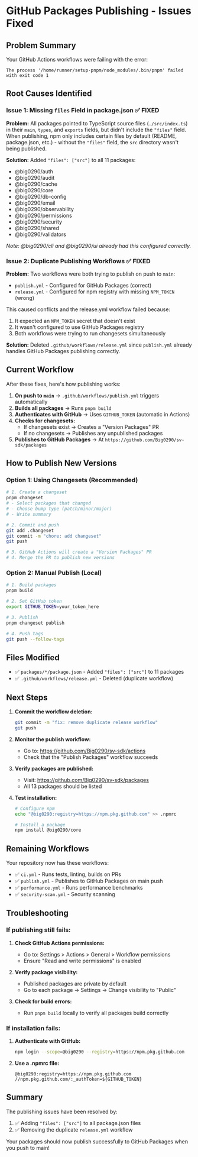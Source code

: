# GitHub Packages Publishing - Issues Fixed

## Problem Summary

Your GitHub Actions workflows were failing with the error:

```
The process '/home/runner/setup-pnpm/node_modules/.bin/pnpm' failed with exit code 1
```

## Root Causes Identified

### Issue 1: Missing `files` Field in package.json ✅ FIXED

**Problem:** All packages pointed to TypeScript source files (`./src/index.ts`) in their `main`, `types`, and `exports` fields, but didn't include the `"files"` field. When publishing, npm only includes certain files by default (README, package.json, etc.) - without the `"files"` field, the `src` directory wasn't being published.

**Solution:** Added `"files": ["src"]` to all 11 packages:

- @big0290/auth
- @big0290/audit
- @big0290/cache
- @big0290/core
- @big0290/db-config
- @big0290/email
- @big0290/observability
- @big0290/permissions
- @big0290/security
- @big0290/shared
- @big0290/validators

_Note: @big0290/cli and @big0290/ui already had this configured correctly._

### Issue 2: Duplicate Publishing Workflows ✅ FIXED

**Problem:** Two workflows were both trying to publish on push to `main`:

- `publish.yml` - Configured for GitHub Packages (correct)
- `release.yml` - Configured for npm registry with missing `NPM_TOKEN` (wrong)

This caused conflicts and the release.yml workflow failed because:

1. It expected an `NPM_TOKEN` secret that doesn't exist
2. It wasn't configured to use GitHub Packages registry
3. Both workflows were trying to run changesets simultaneously

**Solution:** Deleted `.github/workflows/release.yml` since `publish.yml` already handles GitHub Packages publishing correctly.

## Current Workflow

After these fixes, here's how publishing works:

1. **On push to `main`** → `.github/workflows/publish.yml` triggers automatically
2. **Builds all packages** → Runs `pnpm build`
3. **Authenticates with GitHub** → Uses `GITHUB_TOKEN` (automatic in Actions)
4. **Checks for changesets:**
   - If changesets exist → Creates a "Version Packages" PR
   - If no changesets → Publishes any unpublished packages
5. **Publishes to GitHub Packages** → At `https://github.com/Big0290/sv-sdk/packages`

## How to Publish New Versions

### Option 1: Using Changesets (Recommended)

```bash
# 1. Create a changeset
pnpm changeset
# - Select packages that changed
# - Choose bump type (patch/minor/major)
# - Write summary

# 2. Commit and push
git add .changeset
git commit -m "chore: add changeset"
git push

# 3. GitHub Actions will create a "Version Packages" PR
# 4. Merge the PR to publish new versions
```

### Option 2: Manual Publish (Local)

```bash
# 1. Build packages
pnpm build

# 2. Set GitHub token
export GITHUB_TOKEN=your_token_here

# 3. Publish
pnpm changeset publish

# 4. Push tags
git push --follow-tags
```

## Files Modified

- ✅ `packages/*/package.json` - Added `"files": ["src"]` to 11 packages
- ✅ `.github/workflows/release.yml` - Deleted (duplicate workflow)

## Next Steps

1. **Commit the workflow deletion:**

   ```bash
   git commit -m "fix: remove duplicate release workflow"
   git push
   ```

2. **Monitor the publish workflow:**
   - Go to: https://github.com/Big0290/sv-sdk/actions
   - Check that the "Publish Packages" workflow succeeds

3. **Verify packages are published:**
   - Visit: https://github.com/Big0290/sv-sdk/packages
   - All 13 packages should be listed

4. **Test installation:**

   ```bash
   # Configure npm
   echo "@big0290:registry=https://npm.pkg.github.com" >> .npmrc

   # Install a package
   npm install @big0290/core
   ```

## Remaining Workflows

Your repository now has these workflows:

- ✅ `ci.yml` - Runs tests, linting, builds on PRs
- ✅ `publish.yml` - Publishes to GitHub Packages on main push
- ✅ `performance.yml` - Runs performance benchmarks
- ✅ `security-scan.yml` - Security scanning

## Troubleshooting

### If publishing still fails:

1. **Check GitHub Actions permissions:**
   - Go to: Settings > Actions > General > Workflow permissions
   - Ensure "Read and write permissions" is enabled

2. **Verify package visibility:**
   - Published packages are private by default
   - Go to each package → Settings → Change visibility to "Public"

3. **Check for build errors:**
   - Run `pnpm build` locally to verify all packages build correctly

### If installation fails:

1. **Authenticate with GitHub:**

   ```bash
   npm login --scope=@big0290 --registry=https://npm.pkg.github.com
   ```

2. **Use a .npmrc file:**
   ```
   @big0290:registry=https://npm.pkg.github.com
   //npm.pkg.github.com/:_authToken=${GITHUB_TOKEN}
   ```

## Summary

The publishing issues have been resolved by:

1. ✅ Adding `"files": ["src"]` to all package.json files
2. ✅ Removing the duplicate `release.yml` workflow

Your packages should now publish successfully to GitHub Packages when you push to main!
